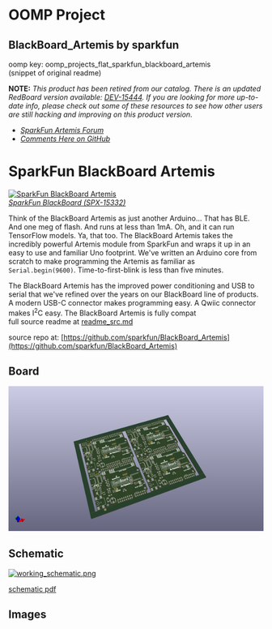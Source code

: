 # OOMP Project  
## BlackBoard_Artemis  by sparkfun  
  
oomp key: oomp_projects_flat_sparkfun_blackboard_artemis  
(snippet of original readme)  
  
**NOTE:** *This product has been retired from our catalog. There is an updated RedBoard version available: [DEV-15444](https://www.sparkfun.com/products/15444). If you are looking for more up-to-date info, please check out some of these resources to see how other users are still hacking and improving on this product version.*  
  
* *[SparkFun Artemis Forum](https://forum.sparkfun.com/viewforum.php?f=167)*  
* *[Comments Here on GitHub](https://github.com/sparkfun/BlackBoard_Artemis/issues)*  
  
SparkFun BlackBoard Artemis  
============================  
  
[![SparkFun BlackBoard Artemis](https://cdn.sparkfun.com//assets/parts/1/3/8/5/4/15332-BlackBoard_Artemis-02.jpg)    
*SparkFun BlackBoard (SPX-15332)*](https://www.sparkfun.com/products/15332)  
  
Think of the BlackBoard Artemis as just another Arduino... That has BLE. And one meg of flash. And runs at less than 1mA. Oh, and it can run TensorFlow models. Ya, that too. The BlackBoard Artemis takes the incredibly powerful Artemis module from SparkFun and wraps it up in an easy to use and familiar Uno footprint. We've written an Arduino core from scratch to make programming the Artemis as familiar as `Serial.begin(9600)`. Time-to-first-blink is less than five minutes.  
  
The BlackBoard Artemis has the improved power conditioning and USB to serial that we've refined over the years on our BlackBoard line of products. A modern USB-C connector makes programming easy. A Qwiic connector makes I<sup>2</sup>C easy. The BlackBoard Artemis is fully compat  
  full source readme at [readme_src.md](readme_src.md)  
  
source repo at: [https://github.com/sparkfun/BlackBoard_Artemis](https://github.com/sparkfun/BlackBoard_Artemis)  
## Board  
  
[![working_3d.png](working_3d_600.png)](working_3d.png)  
## Schematic  
  
[![working_schematic.png](working_schematic_600.png)](working_schematic.png)  
  
[schematic pdf](working_schematic.pdf)  
## Images  
